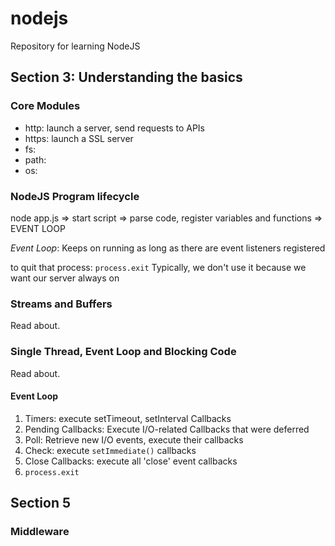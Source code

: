 # nodejs
Repository for learning NodeJS


## Section 3: Understanding the basics
### Core Modules
- http: launch a server, send requests to APIs
- https: launch a SSL server
- fs: 
- path:
- os: 

### NodeJS Program lifecycle
node app.js => start script => parse code, register variables and functions => EVENT LOOP

*Event Loop*: Keeps on running as long as there are event listeners registered

to quit that process: ```process.exit```
Typically, we don't use it because we want our server always on

### Streams and Buffers
Read about.

### Single Thread, Event Loop and Blocking Code
Read about.

#### Event Loop
1. Timers: execute setTimeout, setInterval Callbacks
2. Pending Callbacks: Execute I/O-related Callbacks that were deferred
3. Poll: Retrieve new I/O events, execute their callbacks
4. Check: execute `setImmediate()` callbacks
5. Close Callbacks: execute all 'close' event callbacks
6. `process.exit`

## Section 5
### Middleware